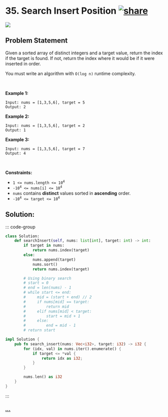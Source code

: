 # 35. Search Insert Position [![share]](https://leetcode.com/problems/search-insert-position/)

![][easy]

## Problem Statement

<p>Given a sorted array of distinct integers and a target value, return the index if the target is found. If not, return the index where it would be if it were inserted in order.</p>
<p>You must write an algorithm with <code>O(log n)</code> runtime complexity.</p>
<p> </p>
<p><strong class="example">Example 1:</strong></p>

```
Input: nums = [1,3,5,6], target = 5
Output: 2
```

<p><strong class="example">Example 2:</strong></p>

```
Input: nums = [1,3,5,6], target = 2
Output: 1
```

<p><strong class="example">Example 3:</strong></p>

```
Input: nums = [1,3,5,6], target = 7
Output: 4
```

<p> </p>
<p><strong>Constraints:</strong></p>
<ul>
<li><code>1 &lt;= nums.length &lt;= 10<sup>4</sup></code></li>
<li><code>-10<sup>4</sup> &lt;= nums[i] &lt;= 10<sup>4</sup></code></li>
<li><code>nums</code> contains <strong>distinct</strong> values sorted in <strong>ascending</strong> order.</li>
<li><code>-10<sup>4</sup> &lt;= target &lt;= 10<sup>4</sup></code></li>
</ul>

## Solution:

::: code-group

```py [Python]
class Solution:
    def searchInsert(self, nums: list[int], target: int) -> int:
        if target in nums:
            return nums.index(target)
        else:
            nums.append(target)
            nums.sort()
            return nums.index(target)

        # Using binary search
        # start = 0
        # end = len(nums) - 1
        # while start <= end:
        #     mid = (start + end) // 2
        #     if nums[mid] == target:
        #         return mid
        #     elif nums[mid] < target:
        #         start = mid + 1
        #     else:
        #         end = mid - 1
        # return start

```

```rs [Rust]
impl Solution {
    pub fn search_insert(nums: Vec<i32>, target: i32) -> i32 {
        for (idx, val) in nums.iter().enumerate() {
            if target <= *val {
                return idx as i32;
            }
        }

        nums.len() as i32
    }
}

```

:::

### [_..._](#)

```

```

<!----------------------------------{ link }--------------------------------->

[share]: https://graph.org/file/3ea5234dda646b71c574a.png
[easy]: https://img.shields.io/badge/Difficulty-Easy-bright.svg
[medium]: https://img.shields.io/badge/Difficulty-Medium-yellow.svg
[hard]: https://img.shields.io/badge/Difficulty-Hard-red.svg
